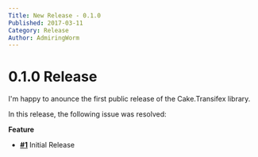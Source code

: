 ```yaml
---
Title: New Release - 0.1.0
Published: 2017-03-11
Category: Release
Author: AdmiringWorm
---
```


# 0.1.0 Release

I'm happy to anounce the first public release of the Cake.Transifex library.

In this release, the following issue was resolved:

__Feature__

- [__#1__](https://github.com/WormieCorp/Cake.Transifex/issues/1) Initial Release
